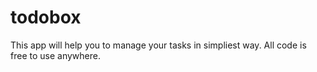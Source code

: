 # todobox
This app will help you to manage your tasks in simpliest way.
All code is free to use anywhere.


